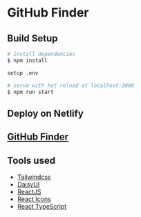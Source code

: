 # GitHub Finder

## Build Setup

```bash
# install dependencies
$ npm install

setup .env

# serve with hot reload at localhost:3000
$ npm run start
```

## Deploy on Netlify

## [GitHub Finder](https://phenomenal-salamander-03b0b9.netlify.app/)

## Tools used

- [Tailwindcss](https://tailwindcss.com)
- [DaisyUI](https://daisyui.com)
- [ReactJS](https://reactjs.org/)
- [React Icons](https://react-icons.github.io/react-icons)
- [React TypeScript](https://react-typescript-cheatsheet.netlify.app/)
